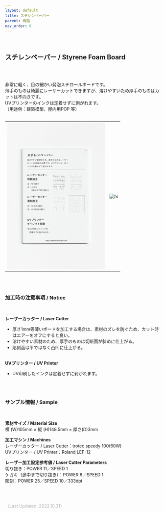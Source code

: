 ```yaml
---
layout: default
title: スチレンペーパー
parent: 樹脂
nav_order: 6
---
```


<br>

## スチレンペーパー / Styrene Foam Board
<br><br>

非常に軽く、目の細かい発泡スチロールボードです。<br>
薄手のものは綺麗にレーザーカットできますが、溶けやすいため厚手のものはカットは不向きです。<br>
UVプリンターのインクは定着せずに剥がれます。<br>
（用途例：建築模型、屋内用POP 等）
<br>
<br>

<table>
<tr style="border:none;">
<td style="border:none;"><img src="assets/11_Styrene_P_1.png" width="320" alt="hi" class="inline"/></td>
<td style="border:none;"><img src="assets/11_Styrene_P_2.png" width="320" alt="hi" class="inline"/></td>
</tr>
</table>

<br><br>


### 加工時の注意事項 / Notice
<br>

**レーザーカッター / Laser Cutter**
<br>
* 厚さ1mm等薄いボードを加工する場合は、素材のズレを防ぐため、カット時はエアーをオフにすると良い。<br>
* 溶けやすい素材のため、厚手のものは切断面が斜めに仕上がる。<br>
* 彫刻面は平ではなく凸凹に仕上がる。<br><br>

**UVプリンター / UV Printer**
<br>
* UV印刷したインクは定着せずに剥がれます。<br>

<br><br>

### サンプル情報 / Sample
<br>

**素材サイズ / Material Size**<br>
横 (W)105mm × 縦 (H)148.5mm × 厚さ(D)3mm

**加工マシン / Machines**<br>
レーザーカッター / Laser Cutter：trotec speedy 100(60W)<br>
UVプリンター / UV Printer：Roland LEF-12<br>

**レーザー加工設定参考値 / Laser Cutter Parameters**<br>
切り抜き：POWER 11／SPEED 1<br>
ケガキ（途中まで切り抜き）：POWER 6／SPEED 1<br>
彫刻：POWER 25／SPEED 10／333dpi<br>

<br><br>

<span style="color: #B2B2B2; ">
（Last Updated: 2022.10.31）
</span>
